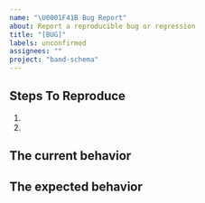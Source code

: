 ```yaml
---
name: "\U0001F41B Bug Report"
about: Report a reproducible bug or regression
title: "[BUG]"
labels: unconfirmed
assignees: ""
project: "band-schema"
---
```


## Steps To Reproduce

1.
2.

## The current behavior

## The expected behavior
